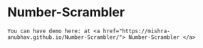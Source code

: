 # Number-Scrambler

    You can have demo here: at <a href="https://mishra-anubhav.github.io/Number-Scrambler/"> Number-Scrambler </a>
